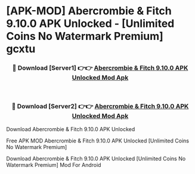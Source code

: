 # [APK-MOD] Abercrombie & Fitch 9.10.0 APK Unlocked - [Unlimited Coins No Watermark Premium] gcxtu



<div align="center">
<h3>🔴 Download [Server1] 👉👉 <a href="https://momento.my/?title=Abercrombie_&_Fitch_9.10.0_APK_Unlocked">Abercrombie & Fitch 9.10.0 APK Unlocked Mod Apk</a></h3><br>

<h3>🔴 Download [Server2] 👉👉 <a href="https://momento.my/?title=Abercrombie_&_Fitch_9.10.0_APK_Unlocked">Abercrombie & Fitch 9.10.0 APK Unlocked Mod Apk</a></h3>
</div>



Download Abercrombie & Fitch 9.10.0 APK Unlocked 

Free APK MOD Abercrombie & Fitch 9.10.0 APK Unlocked [Unlimited Coins No Watermark Premium]

Download Abercrombie & Fitch 9.10.0 APK Unlocked [Unlimited Coins No Watermark Premium] Mod For Android
